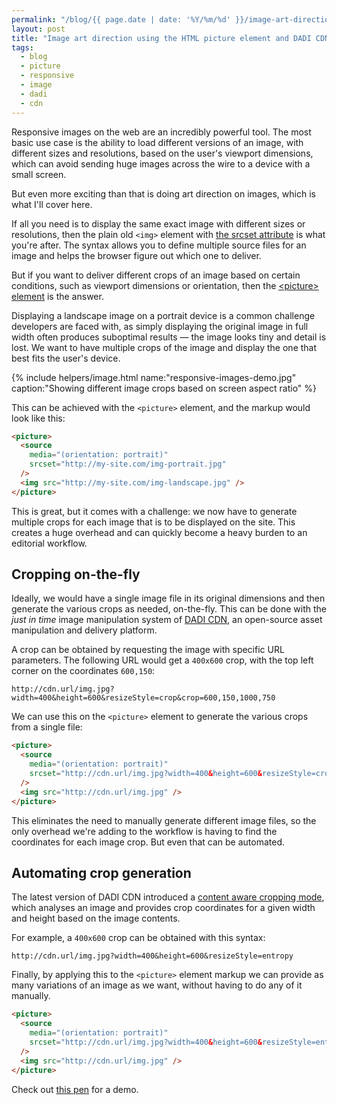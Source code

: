 ```yaml
---
permalink: "/blog/{{ page.date | date: '%Y/%m/%d' }}/image-art-direction-using-html-picture-element-dadi-cdn.html"
layout: post
title: "Image art direction using the HTML picture element and DADI CDN"
tags:
  - blog
  - picture
  - responsive
  - image
  - dadi
  - cdn
---
```


Responsive images on the web are an incredibly powerful tool. The most basic use case is the ability to load different versions of an image, with different sizes and resolutions, based on the user's viewport dimensions, which can avoid sending huge images across the wire to a device with a small screen.

But even more exciting than that is doing art direction on images, which is what I'll cover here.<!--more-->

If all you need is to display the same exact image with different sizes or resolutions, then the plain old `<img>` element with [the srcset attribute](https://css-tricks.com/responsive-images-youre-just-changing-resolutions-use-srcset/) is what you're after. The syntax allows you to define multiple source files for an image and helps the browser figure out which one to deliver.

But if you want to deliver different crops of an image based on certain conditions, such as viewport dimensions or orientation, then the [&lt;picture&gt; element](https://developer.mozilla.org/en/docs/Web/HTML/Element/picture) is the answer.

Displaying a landscape image on a portrait device is a common challenge developers are faced with, as simply displaying the original image in full width often produces suboptimal results — the image looks tiny and detail is lost. We want to have multiple crops of the image and display the one that best fits the user's device.

{% include helpers/image.html name:"responsive-images-demo.jpg" caption:"Showing different image crops based on screen aspect ratio" %}

This can be achieved with the `<picture>` element, and the markup would look like this:

```html
<picture>
  <source
    media="(orientation: portrait)"
    srcset="http://my-site.com/img-portrait.jpg"
  />
  <img src="http://my-site.com/img-landscape.jpg" />
</picture>
```

This is great, but it comes with a challenge: we now have to generate multiple crops for each image that is to be displayed on the site. This creates a huge overhead and can quickly become a heavy burden to an editorial workflow.

## Cropping on-the-fly

Ideally, we would have a single image file in its original dimensions and then generate the various crops as needed, on-the-fly. This can be done with the _just in time_ image manipulation system of [DADI CDN](https://github.com/dadi/cdn), an open-source asset manipulation and delivery platform.

A crop can be obtained by requesting the image with specific URL parameters. The following URL would get a `400x600` crop, with the top left corner on the coordinates `600,150`:

`http://cdn.url/img.jpg?width=400&height=600&resizeStyle=crop&crop=600,150,1000,750`

We can use this on the `<picture>` element to generate the various crops from a single file:

```html
<picture>
  <source
    media="(orientation: portrait)"
    srcset="http://cdn.url/img.jpg?width=400&height=600&resizeStyle=crop&crop=600,150,1000,750"
  />
  <img src="http://cdn.url/img.jpg" />
</picture>
```

This eliminates the need to manually generate different image files, so the only overhead we're adding to the workflow is having to find the coordinates for each image crop. But even that can be automated.

## Automating crop generation

The latest version of DADI CDN introduced a [content aware cropping mode](https://github.com/dadi/cdn/pull/50), which analyses an image and provides crop coordinates for a given width and height based on the image contents.

For example, a `400x600` crop can be obtained with this syntax:

`http://cdn.url/img.jpg?width=400&height=600&resizeStyle=entropy`

Finally, by applying this to the `<picture>` element markup we can provide as many variations of an image as we want, without having to do any of it manually.

```html
<picture>
  <source
    media="(orientation: portrait)"
    srcset="http://cdn.url/img.jpg?width=400&height=600&resizeStyle=entropy"
  />
  <img src="http://cdn.url/img.jpg" />
</picture>
```

Check out [this pen](http://codepen.io/eduardoboucas/full/ZOApOK/) for a demo.<!--tomb-->

